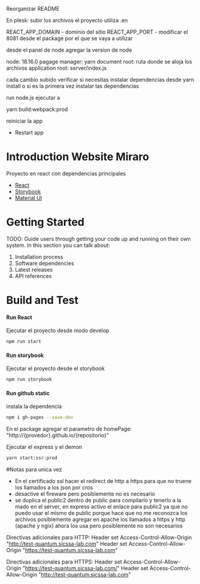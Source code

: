 Reorganizar README

En plesk:
subir los archivos el proyecto utiliza .en

REACT_APP_DOMAIN - dominio del sitio
REACT_APP_PORT - modificar el 8081 desde el package por el que se vaya a utilizar

desde el panel de node agregar la version de node

node: 18.16.0
pagage manager: yarn
document root: ruta donde se aloja los archivos
application root: server/index.js

cada cambio subido verificar si necesitas instalar dependencias desde yarn install o si es la primera vez instalar las dependencias

run node.js ejecutar a 

yarn build:webpack:prod

reiniciar la app
- Restart app

# Introduction Website Miraro
Proyecto en react con dependencias principales

- [React](https://es.reactjs.org/)
- [Storybook](https://storybook.js.org/)
- [Material UI](https://mui.com/material-ui/getting-started/installation/)

# Getting Started
TODO: Guide users through getting your code up and running on their own system. In this section you can talk about:
1.    Installation process
2.    Software dependencies
3.    Latest releases
4.    API references

# Build and Test
#### Run React
Ejecutar el proyecto desde modo develop

```bash
npm run start
```

#### Run storybook
Ejecutar el proyecto desde el storybook

```bash
npm run storybook
```
#### Run github static
instala la dependencia 

```bash
npm i gh-pages --save-dev
```

En el package agregar el parametro de homePage: "http://{provedor}.github.io/{repositorio}"


Ejecutar el express y el demon

```bash
yarn start:ssr:prod
```


#Notas para unica vez
- En el certificado ssl hacer el redirect de http a https para que no truene los llamados a los json por cros
- desactive el fireware pero posiblemente no es necesario
- se duplica el public2 dentro de public para compilarlo y tenerlo a la mado en el server, en express activo el enlace para public2 ya que no puedo usar el mismo de public porque hace que no me reconozca los archivos
posiblemente agregar en apache los llamados a https y http (apache y ngix) ahora los usa pero posiblemente no son necesarios

Directivas adicionales para HTTP:
Header set Access-Control-Allow-Origin "http://test-quantum.sicssa-lab.com"
Header set Access-Control-Allow-Origin "https://test-quantum.sicssa-lab.com"

Directivas adicionales para HTTPS:
Header set Access-Control-Allow-Origin "https://test-quantum.sicssa-lab.com/"
Header set Access-Control-Allow-Origin "http://test-quantum.sicssa-lab.com"